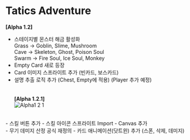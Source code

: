 # Tatics Adventure

**[Alpha 1.2]**<br/>
- 스테이지별 몬스터 해금 활성화<br/>
Grass -> Goblin, Slime, Mushroom<br/>
Cave -> Skeleton, Ghost, Poison Soul<br/>
Swarm -> Fire Soul, Ice Soul, Monkey
- Empty Card 새로 등장<br/>
- Card 이미지 스프라이트 추가 (빈카드, 보스카드)<br/>
- 설명 추출 로직 추가 (Chest, Empty에 적용) (Player 추가 예정)<br/>
<br/><br/>
**[Alpha 1.2.1]**<br/>
![Alpha1 2 1](https://github.com/HongDaHyun/Tactics-Adventure/assets/101586627/286abc1d-665e-4224-80f8-344b3349d3a2)
<br/>
- 스킬 버튼 추가
- 스킬 아이콘 스프라이트 Import
- Canvas 추가
<br/>
- 무기 데미지 산정 공식 재정의
- 카드 애니메이션(닷트윈) 추가 (스폰, 삭제, 데미지)